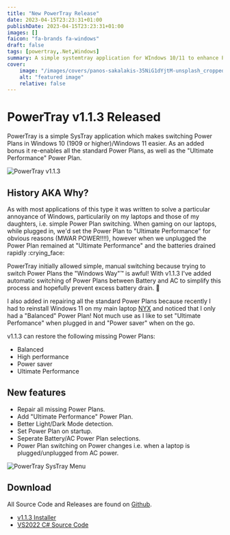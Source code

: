 ```yaml
---
title: "New PowerTray Release"
date: 2023-04-15T23:23:31+01:00
publishDate: 2023-04-15T23:23:31+01:00
images: []
faicon: "fa-brands fa-windows"
draft: false
tags: [powertray,.Net,Windows]
summary: A simple systemtray application for WIndows 10/11 to enhance Power profile usage.
cover:
    image: "/images/covers/panos-sakalakis-35NiG1dYjtM-unsplash_cropped.jpg"
    alt: "featured image"
    relative: false
---
```


# PowerTray v1.1.3 Released

PowerTray is a simple SysTray application which makes switching Power Plans in Windows 10 (1909 or higher)/Windows 11 easier. As an added bonus it re-enables all the standard Power Plans, as well as the "Ultimate Performance" Power Plan.

![PowerTray v1.1.3](/images/blog/PowerTray-About.jpg)

## History AKA Why?

As with most applications of this type it was written to solve a particular annoyance of Windows, particularily on my laptops and those of my daughters, i.e. simple Power Plan switching.
When gaming on our laptops, while plugged in, we'd set the Power Plan to "Ultimate Performance" for obvious reasons (MWAR POWER!!!!), however when we unplugged the Power Plan remained at "Ultimate Performance" and the batteries drained rapidly :crying_face:

PowerTray initially allowed simple, manual switching because trying to switch Power Plans the "Windows Way":tm: is awful! With v1.1.3 I've added automatic switching of Power Plans between Battery and AC to simplify this process and hopefully prevent excess battery drain. :crossed_fingers:

I also added in repairing all the standard Power Plans because recently I had to reinstall Windows 11 on my main laptop [NYX](/hardware/#asus-fx505dt-al086t) and noticed that I only had a "Balanced" Power Plan! Not much use as I like to set "Ultimate Perfomance" when plugged in and "Power saver" when on the go.

v1.1.3 can restore the following missing Power Plans:
+ Balanced
+ High performance
+ Power saver
+ Ultimate Performance

## New features

+ Repair all missing Power Plans.
+ Add "Ultimate Performance" Power Plan.
+ Better Light/Dark Mode detection.
+ Set Power Plan on startup.
+ Seperate Battery/AC Power Plan selections.
+ Power Plan switching on Power changes i.e. when a laptop is plugged/unplugged from AC power.

![PowerTray SysTray Menu](/images/blog/PowerTray-Menu.jpg)

## Download

All Source Code and Releases are found on [Github](https://github.com/alandoyle/PowerTray/releases/tag/1.1.3).

+ [v1.1.3 Installer](https://github.com/alandoyle/PowerTray/releases/download/1.1.3/PowerTray_Setup.exe)
+ [VS2022 C# Source Code](https://github.com/alandoyle/PowerTray/archive/refs/tags/1.1.3.zip)
